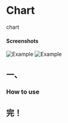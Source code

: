 # Chart
chart


#### Screenshots
![Example](./Screenshots/Demo.gif "Demo")
![Example](./Screenshots/Demo.png "Demo")


## 一、

### How to use



## 完！
